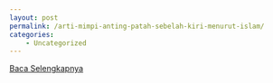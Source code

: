 ```yaml
---
layout: post
permalink: /arti-mimpi-anting-patah-sebelah-kiri-menurut-islam/
categories:
    - Uncategorized
---
```


[Baca Selengkapnya](/10)
